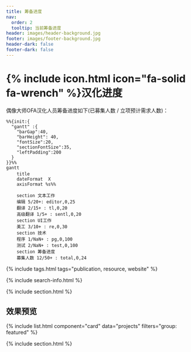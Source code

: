 ```yaml
---
title: 筹备进度
nav:
  order: 2
  tooltip: 当前筹备进度
header: images/header-background.jpg
footer: images/footer-background.jpg
header-dark: false
footer-dark: false
---
```


# {% include icon.html icon="fa-solid fa-wrench" %}汉化进度

偶像大师OFA汉化人员筹备进度如下(已募集人数 / 立项预计需求人数)：

```mermaid!
%%{init:{
  "gantt" :{
    "barGap":40,
    "barHeight": 40,
    "fontSize":20,
    "sectionFontSize":35,
    "leftPadding":200
  }
}}%%
gantt
    title 　
    dateFormat  X
    axisFormat %s%%

    section 文本工作
    编辑 5/20+: editor,0,25
    翻译 2/15+ : tl,0,20
    高级翻译 1/5+ : sentl,0,20
    section UI工作
    美工 3/10+ : re,0,30
    section 技术
    程序 1/NaN+ : pg,0,100
    测试 2/NaN+ : test,0,100
    section 筹备进度
    募集人数 12/50+ : total,0,24
```

{% include tags.html tags="publication, resource, website" %}

{% include search-info.html %}

{% include section.html %}

## 效果预览

{% include list.html component="card" data="projects" filters="group: featured" %}

{% include section.html %}